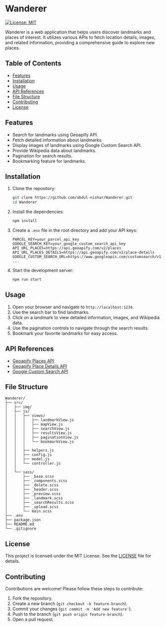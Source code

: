 # Wanderer

[![License: MIT](https://img.shields.io/badge/License-MIT-yellow.svg)](https://opensource.org/licenses/MIT)

Wanderer is a web application that helps users discover landmarks and places of interest. It utilizes various APIs to fetch location details, images, and related information, providing a comprehensive guide to explore new places.

## Table of Contents

- [Features](#features)
- [Installation](#installation)
- [Usage](#usage)
- [API References](#api-references)
- [File Structure](#file-structure)
- [Contributing](#contributing)
- [License](#license)

## Features

- Search for landmarks using Geoapify API.
- Fetch detailed information about landmarks.
- Display images of landmarks using Google Custom Search API.
- Provide Wikipedia data about landmarks.
- Pagination for search results.
- Bookmarking feature for landmarks.

## Installation

1. Clone the repository:

    ```sh
    git clone https://github.com/abdul-nishar/Wanderer.git
    cd Wanderer
    ```

2. Install the dependencies:

    ```sh
    npm install
    ```

3. Create a `.env` file in the root directory and add your API keys:

    ```plaintext
    PARCEL_KEY=your_parcel_api_key
    GOOGLE_SEARCH_KEY=your_google_custom_search_api_key
    API_URL_PLACES=https://api.geoapify.com/v2/places
    API_URL_PLACES_DETAILS=https://api.geoapify.com/v2/place-details
    GOOGLE_CUSTOM_SEARCH_URL=https://www.googleapis.com/customsearch/v1/siterestrict
    ...
    ```

4. Start the development server:

    ```sh
    npm run start
    ```

## Usage

1. Open your browser and navigate to `http://localhost:1234`.
2. Use the search bar to find landmarks.
3. Click on a landmark to view detailed information, images, and Wikipedia data.
4. Use the pagination controls to navigate through the search results.
5. Bookmark your favorite landmarks for easy access.

## API References

- [Geoapify Places API](https://www.geoapify.com/api/places/)
- [Geoapify Place Details API](https://www.geoapify.com/api/place-details/)
- [Google Custom Search API](https://developers.google.com/custom-search/v1/overview)

## File Structure

```plaintext
Wanderer/
├── src/
│   ├── img/
│   ├── js/
│   |   ├── views/
│   │   │   ├── landmarkView.js
│   │   │   ├── mapView.js
│   │   │   ├── searchView.js
│   │   │   ├── resultsView.js
│   │   │   ├── paginationView.js
│   │   │   └── bookmarkView.js
│   │   │
│   │   ├── helpers.js
│   │   ├── config.js
│   │   ├── model.js
│   │   └── controller.js
│   │
│   └── sass/
│       ├── _base.scss
│       ├── _components.scss
│       ├── _delete.scss
│       ├── _header.scss
│       ├── _preview.scss
│       ├── _landmark.scss
│       ├── _searchResults.scss
│       ├── _upload.scss
│       └── main.scss
├── .env
├── package.json
├── README.md
└── .gitignore
```

## License

This project is licensed under the MIT License. See the [LICENSE](LICENSE) file for details.

## Contributing

Contributions are welcome! Please follow these steps to contribute:

1. Fork the repository.
2. Create a new branch (`git checkout -b feature-branch`).
3. Commit your changes (`git commit -m 'Add new feature'`).
4. Push to the branch (`git push origin feature-branch`).
5. Open a pull request.
